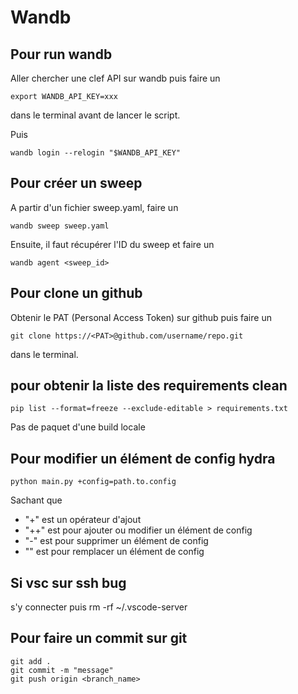 # Wandb

## Pour run wandb

Aller chercher une clef API sur wandb puis faire un

    export WANDB_API_KEY=xxx 
dans le terminal avant de lancer le script.

Puis

    wandb login --relogin "$WANDB_API_KEY"


## Pour créer un sweep

A partir d'un fichier sweep.yaml, faire un

    wandb sweep sweep.yaml
Ensuite, il faut récupérer l'ID du sweep et faire un

    wandb agent <sweep_id>

## Pour clone un github

Obtenir le PAT (Personal Access Token) sur github puis faire un  

    git clone https://<PAT>@github.com/username/repo.git 
dans le terminal.

## pour obtenir la liste des requirements clean

    pip list --format=freeze --exclude-editable > requirements.txt
Pas de paquet d'une build locale

## Pour modifier un élément de config hydra

    python main.py +config=path.to.config
Sachant que

- "+" est un opérateur d'ajout
- "++" est pour ajouter ou modifier un élément de config
- "-" est pour supprimer un élément de config
- "" est pour remplacer un élément de config

## Si vsc sur ssh bug

s'y connecter puis
rm -rf ~/.vscode-server

## Pour faire un commit sur git

    git add .
    git commit -m "message"
    git push origin <branch_name>
